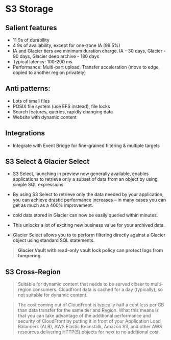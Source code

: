 # S3 Storage

## Salient features
- 11 9s of durability
- 4 9s of availability, except for one-zone IA (99.5%)
- IA and Glacier tiers ave minimum duration charge. IA - 30 days, Glacier - 90 days, Glacier deep archive - 180 days 
- Typical latency: 100-200 ms
- Performance: Multi-part upload, Transfer acceleration (move to edge, copied to another region privately)

## Anti patterns:
- Lots of small files
- POSIX file system (use EFS instead), file locks
- Search features, queries, rapidly changing data
- Website with dynamic content

## Integrations
- Integrate with Event Bridge for fine-grained filtering & multiple targets

## S3 Select & Glacier Select
- S3 Select, launching in preview now generally available, enables applications to retrieve only a subset of data from an object by using simple SQL expressions. 
- By using S3 Select to retrieve only the data needed by your application, you can achieve drastic performance increases – in many cases you can get as much as a 400% improvement.

- cold data stored in Glacier can now be easily queried within minutes.
- This unlocks a lot of exciting new business value for your archived data. 
- Glacier Select allows you to to perform filtering directly against a Glacier object using standard SQL statements.

> **Glacier Vault with read-only vault lock policy can protect logs from tampering.**

## S3 Cross-Region

> Suitable for dynamic content that needs to be served closer to multi-region consumers. Cloudfront data is cached for a day (typically), so not suitable for dynamic content.

> The cost coming out of CloudFront is typically half a cent less per GB than data transfer for the same tier and Region. 
> What this means is that you can take advantage of the additional performance and security of CloudFront by putting it in front of your Application Load Balancers (ALB), AWS Elastic Beanstalk, Amazon S3, and other AWS resources delivering HTTP(S) objects for next to no additional cost.
